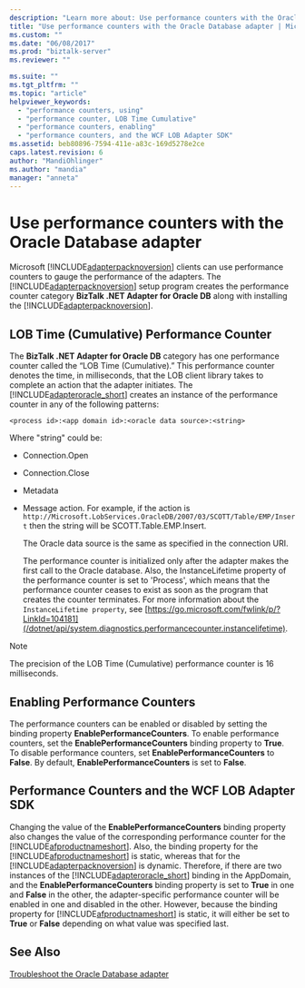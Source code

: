 ```yaml
---
description: "Learn more about: Use performance counters with the Oracle Database adapter"
title: "Use performance counters with the Oracle Database adapter | Microsoft Docs"
ms.custom: ""
ms.date: "06/08/2017"
ms.prod: "biztalk-server"
ms.reviewer: ""

ms.suite: ""
ms.tgt_pltfrm: ""
ms.topic: "article"
helpviewer_keywords:
  - "performance counters, using"
  - "performance counter, LOB Time Cumulative"
  - "performance counters, enabling"
  - "performance counters, and the WCF LOB Adapter SDK"
ms.assetid: beb80896-7594-411e-a83c-169d5278e2ce
caps.latest.revision: 6
author: "MandiOhlinger"
ms.author: "mandia"
manager: "anneta"
---
```

# Use performance counters with the Oracle Database adapter
Microsoft [!INCLUDE[adapterpacknoversion](../../includes/adapterpacknoversion-md.md)] clients can use performance counters to gauge the performance of the adapters. The [!INCLUDE[adapterpacknoversion](../../includes/adapterpacknoversion-md.md)] setup program creates the performance counter category **BizTalk .NET Adapter for Oracle DB** along with installing the [!INCLUDE[adapterpacknoversion](../../includes/adapterpacknoversion-md.md)].

## LOB Time (Cumulative) Performance Counter
 The **BizTalk .NET Adapter for Oracle DB** category has one performance counter called the “LOB Time (Cumulative).” This performance counter denotes the time, in milliseconds, that the LOB client library takes to complete an action that the adapter initiates. The [!INCLUDE[adapteroracle_short](../../includes/adapteroracle-short-md.md)] creates an instance of the performance counter in any of the following patterns:

```
<process id>:<app domain id>:<oracle data source>:<string>
```

 Where "string" could be:

- Connection.Open

- Connection.Close

- Metadata

- Message action. For example, if the action is `http://Microsoft.LobServices.OracleDB/2007/03/SCOTT/Table/EMP/Insert` then the string will be SCOTT.Table.EMP.Insert.

  The Oracle data source is the same as specified in the connection URI.

  The performance counter is initialized only after the adapter makes the first call to the Oracle database. Also, the InstanceLifetime property of the performance counter is set to 'Process', which means that the performance counter ceases to exist as soon as the program that creates the counter terminates. For more information about the `InstanceLifetime property`, see [https://go.microsoft.com/fwlink/p/?LinkId=104181](/dotnet/api/system.diagnostics.performancecounter.instancelifetime).

> [!NOTE]
>  The precision of the LOB Time (Cumulative) performance counter is 16 milliseconds.

## Enabling Performance Counters
 The performance counters can be enabled or disabled by setting the binding property **EnablePerformanceCounters**. To enable performance counters, set the **EnablePerformanceCounters** binding property to **True**. To disable performance counters, set **EnablePerformanceCounters** to **False**. By default, **EnablePerformanceCounters** is set to **False**.

## Performance Counters and the WCF LOB Adapter SDK
 Changing the value of the **EnablePerformanceCounters** binding property also changes the value of the corresponding performance counter for the [!INCLUDE[afproductnameshort](../../includes/afproductnameshort-md.md)]. Also, the binding property for the [!INCLUDE[afproductnameshort](../../includes/afproductnameshort-md.md)] is static, whereas that for the [!INCLUDE[adapterpacknoversion](../../includes/adapterpacknoversion-md.md)] is dynamic. Therefore, if there are two instances of the [!INCLUDE[adapteroracle_short](../../includes/adapteroracle-short-md.md)] binding in the AppDomain, and the **EnablePerformanceCounters** binding property is set to **True** in one and **False** in the other, the adapter-specific performance counter will be enabled in one and disabled in the other. However, because the binding property for [!INCLUDE[afproductnameshort](../../includes/afproductnameshort-md.md)] is static, it will either be set to **True** or **False** depending on what value was specified last.

## See Also
[Troubleshoot the Oracle Database adapter](../../adapters-and-accelerators/adapter-oracle-database/troubleshoot-the-oracle-database-adapter.md)